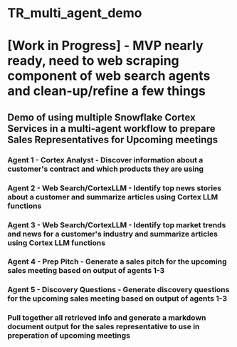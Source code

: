 # TR_multi_agent_demo

# [Work in Progress] - MVP nearly ready, need to web scraping component of web search agents and clean-up/refine a few things

## Demo of using multiple Snowflake Cortex Services in a multi-agent workflow to prepare Sales Representatives for Upcoming meetings

### Agent 1 - Cortex Analyst - Discover information about a customer's contract and which products they are using
### Agent 2 - Web Search/CortexLLM - Identify top news stories about a customer and summarize articles using Cortex LLM functions
### Agent 3 - Web Search/CortexLLM -  Identify top market trends and news for a customer's industry and summarize articles using Cortex LLM functions
### Agent 4 - Prep Pitch - Generate a sales pitch for the upcoming sales meeting based on output of agents 1-3
### Agent 5 - Discovery Questions - Generate discovery questions for the upcoming sales meeting based on output of agents 1-3

### Pull together all retrieved info and generate a markdown document output for the sales representative to use in preperation of upcoming meetings
